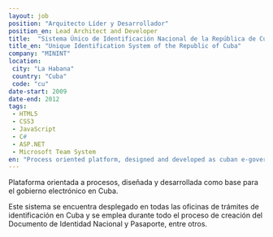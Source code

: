 ```yaml
---
layout: job
position: "Arquitecto Líder y Desarrollador"
position_en: Lead Architect and Developer
title:  "Sistema Único de Identificación Nacional de la República de Cuba"
title_en: "Unique Identification System of the Republic of Cuba"
company: "MININT"
location:
 city: "La Habana"
 country: "Cuba"
 code: "cu"
date-start: 2009
date-end: 2012
tags:
 - HTML5
 - CSS3
 - JavaScript
 - C#
 - ASP.NET
 - Microsoft Team System
en: "Process oriented platform, designed and developed as cuban e-government core system. It's now country wide deployed and is used for cubans personal ids and password emission and other identification related processes." 
---
```


Plataforma orientada a procesos, diseñada y desarrollada como base para el gobierno electrónico en Cuba.

Este sistema se encuentra desplegado en todas las oficinas de trámites de identificación en Cuba y se emplea durante
todo el proceso de creación del Documento de Identidad Nacional y Pasaporte, entre otros.